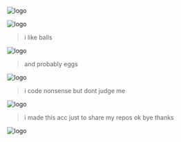 ![logo](https://img.shields.io/badge/my%20socials%3A-4bunny__-ff69b4)

![logo](https://media.discordapp.net/attachments/795387092875739157/840734196556628009/image0.gif)


> i like balls

![logo](https://data.whicdn.com/images/356736622/original.gif)

> and probably eggs

![logo](https://data.whicdn.com/images/353727585/original.gif)

> i code nonsense but dont judge me


![logo](https://data.whicdn.com/images/314059973/original.jpg)

> i made this acc just to share my repos ok bye thanks


![logo](https://data.whicdn.com/images/348129236/original.jpg)
 
